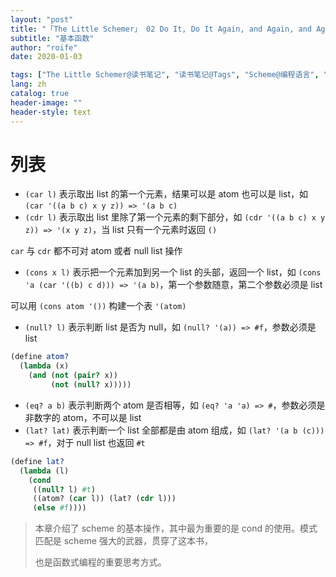 ```yaml
---
layout: "post"
title: "「The Little Schemer」 02 Do It, Do It Again, and Again, and Again..."
subtitle: "基本函数"
author: "roife"
date: 2020-01-03

tags: ["The Little Schemer@读书笔记", "读书笔记@Tags", "Scheme@编程语言", "函数式编程@Tags"]
lang: zh
catalog: true
header-image: ""
header-style: text
---
```


# 列表

- `(car l)` 表示取出 list 的第一个元素，结果可以是 atom 也可以是 list，如 `(car '((a b c) x y z)) => '(a b c)`
- `(cdr l)` 表示取出 list 里除了第一个元素的剩下部分，如 `(cdr '((a b c) x y z)) => '(x y z)`，当 list 只有一个元素时返回 `()`

`car` 与 `cdr` 都不可对 atom 或者 null list 操作

- `(cons x l)` 表示把一个元素加到另一个 list 的头部，返回一个 list，如 `(cons 'a (car '((b) c d))) => '(a b)`，第一个参数随意，第二个参数必须是 list

可以用 `(cons atom '())` 构建一个表 `'(atom)`

- `(null? l)` 表示判断 list 是否为 null，如 `(null? '(a)) => #f`，参数必须是 list

```scheme
(define atom?
  (lambda (x)
    (and (not (pair? x))
         (not (null? x)))))
```

- `(eq? a b)` 表示判断两个 atom 是否相等，如 `(eq? 'a 'a) => #`，参数必须是非数字的 atom，不可以是 list
- `(lat? lat)` 表示判断一个 list 全部都是由 atom 组成，如 `(lat? '(a b (c))) => #f`，对于 null list 也返回 `#t`

```scheme
(define lat?
  (lambda (l)
    (cond
     ((null? l) #t)
     ((atom? (car l)) (lat? (cdr l)))
     (else #f))))
```

> 本章介绍了 scheme 的基本操作，其中最为重要的是 cond 的使用。模式匹配是 scheme 强大的武器，贯穿了这本书，
>
> 也是函数式编程的重要思考方式。
